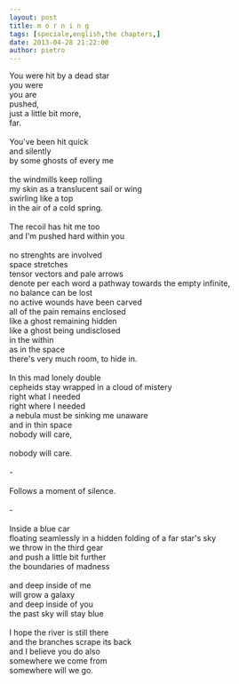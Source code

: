 ```yaml
---
layout: post
title: m o r n i n g
tags: [speciale,english,the chapters,]
date: 2013-04-28 21:22:00
author: pietro
---
```

You were hit by a dead star<br/>you were<br/>you are<br/>pushed,<br/>just a little bit more,<br/>far.<br/><br/>You've been hit quick<br/>and silently<br/>by some ghosts of every me<br/><br/>the windmills keep rolling<br/>my skin as a translucent sail or wing<br/>swirling like a top<br/>in the air of a cold spring.<br/><br/>The recoil has hit me too<br/>and I'm pushed hard within you<br/><br/>no strenghts are involved<br/>space stretches<br/>tensor vectors and pale arrows<br/>denote per each word a pathway towards the empty infinite,<br/>no balance can be lost<br/>no active wounds have been carved<br/>all of the pain remains enclosed<br/>like a ghost remaining hidden<br/>like a ghost being undisclosed<br/>in the within<br/>as in the space<br/>there's very much room, to hide in.<br/><br/>In this mad lonely double<br/>cepheids stay wrapped in a cloud of mistery<br/>right what I needed<br/>right where I needed<br/>a nebula must be sinking me unaware<br/>and in thin space<br/>nobody will care,<br/><br/>nobody will care.<br/><br/>-<br/><br/>Follows a moment of silence.<br/><br/>-<br/><br/>Inside a blue car<br/>floating seamlessly in a hidden folding of a far star's sky<br/>we throw in the third gear<br/>and push a little bit further<br/>the boundaries of madness<br/><br/>and deep inside of me<br/>will grow a galaxy<br/>and deep inside of you<br/>the past sky will stay blue<br/><br/>I hope the river is still there<br/>and the branches scrape its back<br/>and I believe you do also<br/>somewhere we come from<br/>somewhere will we go.
